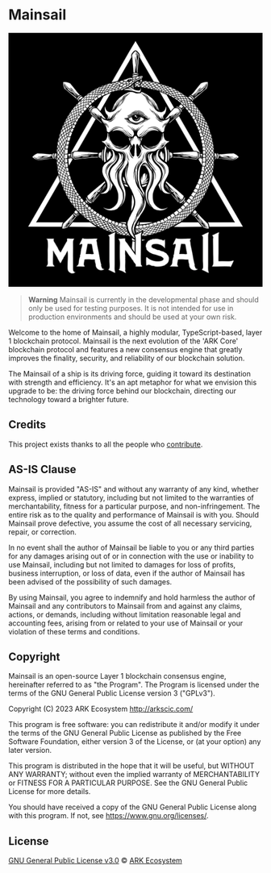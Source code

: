 # Mainsail

![Logo](logo.jpeg)

> **Warning**
> Mainsail is currently in the developmental phase and should only be used for testing purposes. It is not intended for use in production environments and should be used at your own risk.

Welcome to the home of Mainsail, a highly modular, TypeScript-based, layer 1 blockchain protocol. Mainsail is the next evolution of the 'ARK Core' blockchain protocol and features a new consensus engine that greatly improves the finality, security, and reliability of our blockchain solution.

The Mainsail of a ship is its driving force, guiding it toward its destination with strength and efficiency. It's an apt metaphor for what we envision this upgrade to be: the driving force behind our blockchain, directing our technology toward a brighter future.

## Credits

This project exists thanks to all the people who [contribute](../../contributors).

## AS-IS Clause

Mainsail is provided "AS-IS" and without any warranty of any kind, whether express, implied or statutory, including but not limited to the warranties of merchantability, fitness for a particular purpose, and non-infringement. The entire risk as to the quality and performance of Mainsail is with you. Should Mainsail prove defective, you assume the cost of all necessary servicing, repair, or correction.

In no event shall the author of Mainsail be liable to you or any third parties for any damages arising out of or in connection with the use or inability to use Mainsail, including but not limited to damages for loss of profits, business interruption, or loss of data, even if the author of Mainsail has been advised of the possibility of such damages.

By using Mainsail, you agree to indemnify and hold harmless the author of Mainsail and any contributors to Mainsail from and against any claims, actions, or demands, including without limitation reasonable legal and accounting fees, arising from or related to your use of Mainsail or your violation of these terms and conditions.

## Copyright

Mainsail is an open-source Layer 1 blockchain consensus engine, hereinafter referred to as "the Program". The Program is licensed under the terms of the GNU General Public License version 3 ("GPLv3").

Copyright (C) 2023 ARK Ecosystem <http://arkscic.com/>

This program is free software: you can redistribute it and/or modify
it under the terms of the GNU General Public License as published by
the Free Software Foundation, either version 3 of the License, or
(at your option) any later version.

This program is distributed in the hope that it will be useful,
but WITHOUT ANY WARRANTY; without even the implied warranty of
MERCHANTABILITY or FITNESS FOR A PARTICULAR PURPOSE. See the
GNU General Public License for more details.

You should have received a copy of the GNU General Public License
along with this program. If not, see <https://www.gnu.org/licenses/>.

## License

[GNU General Public License v3.0](LICENSE) © [ARK Ecosystem](https://ark.io)
